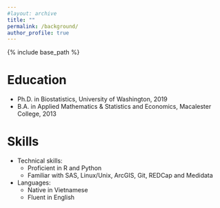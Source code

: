 ```yaml
---
#layout: archive
title: ""
permalink: /background/
author_profile: true
---
```


{% include base_path %}

Education
======
* Ph.D. in Biostatistics, University of Washington, 2019
* B.A. in Applied Mathematics & Statistics and Economics, Macalester College, 2013

Skills
======
* Technical skills:
  * Proficient in R and Python
  * Familiar with SAS, Linux/Unix, ArcGIS, Git, REDCap and Medidata  
* Languages:
  * Native in Vietnamese
  * Fluent in English


